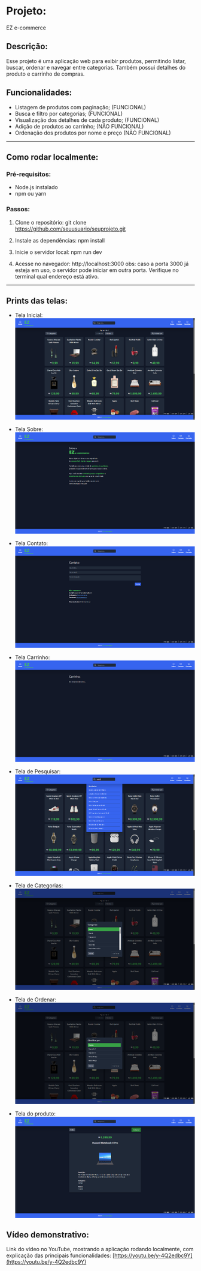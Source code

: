 
# Projeto:
EZ e-commerce

## Descrição:
Esse projeto é uma aplicação web para exibir produtos,
permitindo listar, buscar, ordenar e navegar entre categorias.
Também possui detalhes do produto e carrinho de compras.

## Funcionalidades:
- Listagem de produtos com paginação; (FUNCIONAL)
- Busca e filtro por categorias; (FUNCIONAL)
- Visualização dos detalhes de cada produto; (FUNCIONAL)
- Adição de produtos ao carrinho; (NÃO FUNCIONAL)
- Ordenação dos produtos por nome e preço (NÃO FUNCIONAL)

-------------------------------------------------------------

## Como rodar localmente:

### Pré-requisitos:
- Node.js instalado
- npm ou yarn

### Passos:
1. Clone o repositório:
git clone https://github.com/seuusuario/seuprojeto.git

2. Instale as dependências:
npm install

3. Inicie o servidor local:
npm run dev

4. Acesse no navegador:
http://localhost:3000
obs: caso a porta 3000 já esteja em uso,
o servidor pode iniciar em outra porta.
Verifique no terminal qual endereço está ativo.

-------------------------------------------------------------

## Prints das telas:
- Tela Inicial:
![Início](./screenshots/inicio.png)

- Tela Sobre:
![Sobre](./screenshots/sobre.png)

- Tela Contato:
![Contato](./screenshots/contato.png)

- Tela Carrinho:
![Carrinho](./screenshots/carrinho.png)

- Tela de Pesquisar:
![Pesquisar](./screenshots/pesquisar.png)

- Tela de Categorias:
![Categorias](./screenshots/categorias.png)

- Tela de Ordenar:
![Ordenar](./screenshots/ordenar.png)

- Tela do produto:
![Produto](./screenshots/produto.png)

## Vídeo demonstrativo:
Link do vídeo no YouTube,
mostrando a aplicação rodando localmente,
com explicação das principais funcionalidades:
[https://youtu.be/y-4Q2edbc9Y](https://youtu.be/y-4Q2edbc9Y)
